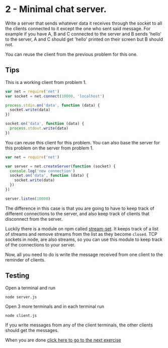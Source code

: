# 2 - Minimal chat server.

Write a server that sends whatever data it receives through the socket to all the clients connected to it except the one who sent said message.
For example if you have A, B and C connected to the server and B sends 'hello' to the server, A and C should get 'hello' printed on their screen
but B should not.

You can reuse the client from the previous problem for this one.

## Tips

This is a working client from problem 1.

```js
var net = require('net')
var socket = net.connect(10000, 'localhost')

process.stdin.on('data', function (data) {
  socket.write(data)
})

socket.on('data', function (data) {
  process.stdout.write(data)
})
```

You can reuse this client for this problem. You can also base the server for this problem on the server from problem 1.

```js
var net = require('net')

var server = net.createServer(function (socket) {
  console.log('new connection')
  socket.on('data', function (data) {
    socket.write(data)
  })
})

server.listen(10000)
```

The difference in this case is that you are going to have to keep track of different connections to the server, and also keep track
of clients that disconnect from the server.

Luckily there is a module on npm called [stream-set](https://github.com/mafintosh/stream-set). It keeps track of a list of streams
and remove streams from the list as they become `closed`. TCP sockets in node, are also streams, so you can use this module to keep
track of the connections to your server.

Now, all you need to do is write the message received from one client to the reminder of clients.

## Testing

Open a terminal and run
```
node server.js
```

Open 3 more terminals and in each terminal run
```
node client.js
```

If you write messages from any of the client terminals, the other clients should get the messages.

When you are done [click here to go to the next exercise](03.html)
